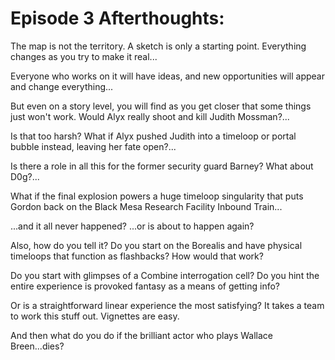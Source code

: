 # Episode 3 Afterthoughts:
The map is not the territory. A sketch is only a starting point. Everything changes as you try to make it real...

Everyone who works on it will have ideas, and new opportunities will appear and change everything...

But even on a story level, you will find as you get closer that some things just won't work. Would Alyx really shoot and kill Judith Mossman?...

Is that too harsh? What if Alyx pushed Judith into a timeloop or portal bubble instead, leaving her fate open?...

Is there a role in all this for the former security guard Barney? What about D0g?...

What if the final explosion powers a huge timeloop singularity that puts Gordon back on the Black Mesa Research Facility Inbound Train...

...and it all never happened? ...or is about to happen again?

Also, how do you tell it? Do you start on the Borealis and have physical timeloops that function as flashbacks? How would that work?

Do you start with glimpses of a Combine interrogation cell? Do you hint the entire experience is provoked fantasy as a means of getting info?

Or is a straightforward linear experience the most satisfying? It takes a team to work this stuff out. Vignettes are easy.

And then what do you do if the brilliant actor who plays Wallace Breen...dies?
